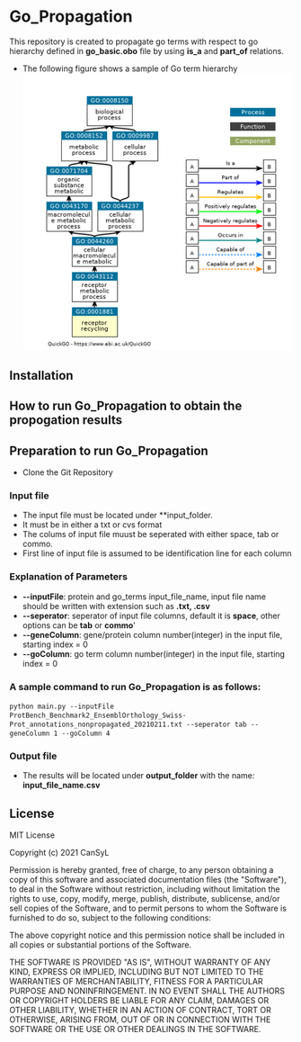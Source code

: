 # Go_Propagation
 This repository is created to propagate go terms with respect to go hierarchy defined in **go_basic.obo** file by using **is_a** and **part_of** relations.
* The following figure shows a sample of Go term hierarchy
![alt text](https://github.com/gozsari/Go_Propagation/blob/main/images/sample_go.PNG)

## Installation



## How to run Go_Propagation to obtain the propogation results 

## Preparation to run Go_Propagation

* Clone the Git Repository

### Input file 

* The input file must be located under **input_folder.
* It must be in either a txt or cvs format
* The colums of input file muust be seperated with either space, tab or commo.
* First line of input file is assumed to be identification line for each column
### Explanation of Parameters
* **--inputFile**: protein and go_terms input_file_name, input file name should be written with extension such as **.txt, .csv**
* **--seperator**: seperator of input file columns, default it is **space**, other options can be **tab** or **commo**'  
* **--geneColumn**: gene/protein column number(integer) in the input file, starting index = 0
* **--goColumn**: go term column number(integer) in the input file, starting index = 0
### A sample command to run Go_Propagation is as follows:
```
python main.py --inputFile ProtBench_Benchmark2_EnsemblOrthology_Swiss-Prot_annotations_nonpropagated_20210211.txt --seperator tab --geneColumn 1 --goColumn 4

```
### Output file

* The results will be located under **output_folder** with the name: **input_file_name.csv**

## License

MIT License

Copyright (c) 2021 CanSyL

Permission is hereby granted, free of charge, to any person obtaining a copy
of this software and associated documentation files (the "Software"), to deal
in the Software without restriction, including without limitation the rights
to use, copy, modify, merge, publish, distribute, sublicense, and/or sell
copies of the Software, and to permit persons to whom the Software is
furnished to do so, subject to the following conditions:

The above copyright notice and this permission notice shall be included in all
copies or substantial portions of the Software.

THE SOFTWARE IS PROVIDED "AS IS", WITHOUT WARRANTY OF ANY KIND, EXPRESS OR
IMPLIED, INCLUDING BUT NOT LIMITED TO THE WARRANTIES OF MERCHANTABILITY,
FITNESS FOR A PARTICULAR PURPOSE AND NONINFRINGEMENT. IN NO EVENT SHALL THE
AUTHORS OR COPYRIGHT HOLDERS BE LIABLE FOR ANY CLAIM, DAMAGES OR OTHER
LIABILITY, WHETHER IN AN ACTION OF CONTRACT, TORT OR OTHERWISE, ARISING FROM,
OUT OF OR IN CONNECTION WITH THE SOFTWARE OR THE USE OR OTHER DEALINGS IN THE
SOFTWARE.

